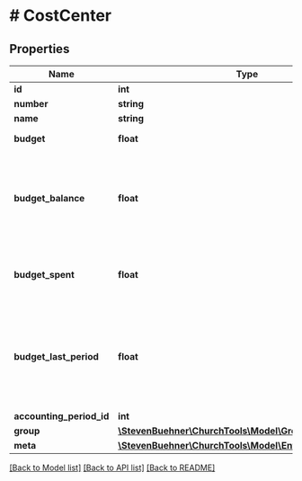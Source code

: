 # # CostCenter

## Properties

Name | Type | Description | Notes
------------ | ------------- | ------------- | -------------
**id** | **int** |  | [optional]
**number** | **string** |  | [optional]
**name** | **string** |  | [optional]
**budget** | **float** | Budget is in cent. | [optional]
**budget_balance** | **float** | Remaining amount. (Budget - Cost Center Expenses). Budget balance is in cent. | [optional]
**budget_spent** | **float** | Cost Center Expences. (Outcome - Income). In cent | [optional]
**budget_last_period** | **float** | Budget for the cost center with the same number in the previous accounting period. | [optional]
**accounting_period_id** | **int** |  | [optional]
**group** | [**\StevenBuehner\ChurchTools\Model\GroupDomainObject1**](GroupDomainObject1.md) |  | [optional]
**meta** | [**\StevenBuehner\ChurchTools\Model\EntityMetaData**](EntityMetaData.md) |  | [optional]

[[Back to Model list]](../../README.md#models) [[Back to API list]](../../README.md#endpoints) [[Back to README]](../../README.md)
